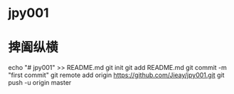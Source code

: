 # jpy001
# 捭阖纵横
echo "# jpy001" >> README.md
git init
git add README.md
git commit -m "first commit"
git remote add origin https://github.com/Jieay/jpy001.git
git push -u origin master

